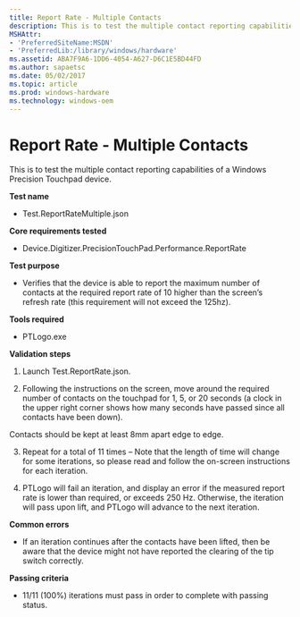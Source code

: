 ```yaml
---
title: Report Rate - Multiple Contacts
description: This is to test the multiple contact reporting capabilities of a Windows Precision Touchpad device.
MSHAttr:
- 'PreferredSiteName:MSDN'
- 'PreferredLib:/library/windows/hardware'
ms.assetid: ABA7F9A6-1DD6-4054-A627-D6C1E5BD44FD
ms.author: sapaetsc
ms.date: 05/02/2017
ms.topic: article
ms.prod: windows-hardware
ms.technology: windows-oem
---
```


# Report Rate - Multiple Contacts


This is to test the multiple contact reporting capabilities of a Windows Precision Touchpad device.

**Test name**

-   Test.ReportRateMultiple.json

**Core requirements tested**

-   Device.Digitizer.PrecisionTouchPad.Performance.ReportRate

**Test purpose**

-   Verifies that the device is able to report the maximum number of contacts at the required report rate of 10 higher than the screen’s refresh rate (this requirement will not exceed the 125hz).

**Tools required**

-   PTLogo.exe

**Validation steps**

1. Launch Test.ReportRate.json.

2. Following the instructions on the screen, move around the required number of contacts on the touchpad for 1, 5, or 20 seconds (a clock in the upper right corner shows how many seconds have passed since all contacts have been down).

Contacts should be kept at least 8mm apart edge to edge.

3. Repeat for a total of 11 times – Note that the length of time will change for some iterations, so please read and follow the on-screen instructions for each iteration.

4. PTLogo will fail an iteration, and display an error if the measured report rate is lower than required, or exceeds 250 Hz. Otherwise, the iteration will pass upon lift, and PTLogo will advance to the next iteration.

**Common errors**

-   If an iteration continues after the contacts have been lifted, then be aware that the device might not have reported the clearing of the tip switch correctly.

**Passing criteria**

-   11/11 (100%) iterations must pass in order to complete with passing status.

 

 






